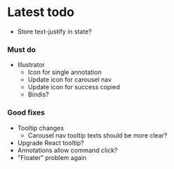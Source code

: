 # Latest todo
* Store text-justify in state?

### Must do
* Illustrator
    * Icon for single annotation
    * Update icon for carousel nav
    * Update icon for success copied
    * Bindis?

### Good fixes
* Tooltip changes
    * Carousel nav tooltip texts should be more clear?
* Upgrade React tooltip?
* Annotations allow command click?
* "Floater" problem again